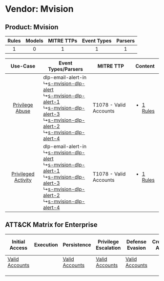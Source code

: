 Vendor: Mvision
===============
Product: Mvision
----------------
| Rules | Models | MITRE TTPs | Event Types | Parsers |
|:-----:|:------:|:----------:|:-----------:|:-------:|
|   1   |   0    |     1      |      1      |    1    |

|    Use-Case    | Event Types/Parsers    | MITRE TTP    | Content    |
|:----:| ---- | ---- | ---- |
|     [Privilege Abuse](../../../UseCases/uc_privilege_abuse.md)     |  dlp-email-alert-in<br> ↳[s-mvision-dlp-alert](Ps/pC_smvisiondlpalert.md)<br> ↳[s-mvision-dlp-alert-1](Ps/pC_smvisiondlpalert1.md)<br> ↳[s-mvision-dlp-alert-3](Ps/pC_smvisiondlpalert3.md)<br> ↳[s-mvision-dlp-alert-2](Ps/pC_smvisiondlpalert2.md)<br> ↳[s-mvision-dlp-alert-4](Ps/pC_smvisiondlpalert4.md)<br> | T1078 - Valid Accounts<br> | [<ul><li>1 Rules</li></ul>](RM/r_m_mvision_mvision_Privilege_Abuse.md)     |
| [Privileged Activity](../../../UseCases/uc_privileged_activity.md) |  dlp-email-alert-in<br> ↳[s-mvision-dlp-alert](Ps/pC_smvisiondlpalert.md)<br> ↳[s-mvision-dlp-alert-1](Ps/pC_smvisiondlpalert1.md)<br> ↳[s-mvision-dlp-alert-3](Ps/pC_smvisiondlpalert3.md)<br> ↳[s-mvision-dlp-alert-2](Ps/pC_smvisiondlpalert2.md)<br> ↳[s-mvision-dlp-alert-4](Ps/pC_smvisiondlpalert4.md)<br> | T1078 - Valid Accounts<br> | [<ul><li>1 Rules</li></ul>](RM/r_m_mvision_mvision_Privileged_Activity.md) |

ATT&CK Matrix for Enterprise
----------------------------
| Initial Access                                                      | Execution | Persistence                                                         | Privilege Escalation                                                | Defense Evasion                                                     | Credential Access | Discovery | Lateral Movement | Collection | Command and Control | Exfiltration | Impact |
| ------------------------------------------------------------------- | --------- | ------------------------------------------------------------------- | ------------------------------------------------------------------- | ------------------------------------------------------------------- | ----------------- | --------- | ---------------- | ---------- | ------------------- | ------------ | ------ |
| [Valid Accounts](https://attack.mitre.org/techniques/T1078)<br><br> |           | [Valid Accounts](https://attack.mitre.org/techniques/T1078)<br><br> | [Valid Accounts](https://attack.mitre.org/techniques/T1078)<br><br> | [Valid Accounts](https://attack.mitre.org/techniques/T1078)<br><br> |                   |           |                  |            |                     |              |        |